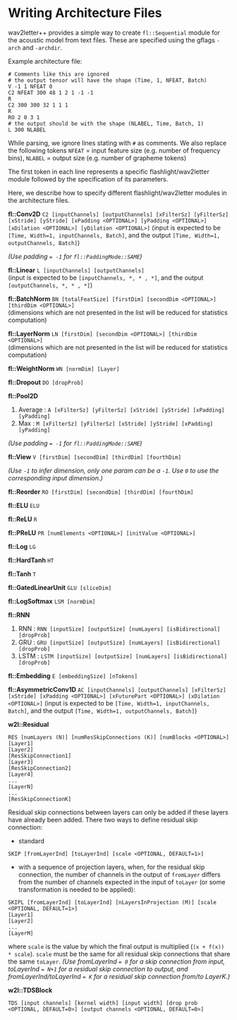 # Writing Architecture Files

wav2letter++ provides a simple way to create `fl::Sequential` module for the acoustic model from text files. These are specified using  the gflags `-arch` and `-archdir`.

Example architecture file:
```
# Comments like this are ignored
# the output tensor will have the shape (Time, 1, NFEAT, Batch)
V -1 1 NFEAT 0
C2 NFEAT 300 48 1 2 1 -1 -1
R
C2 300 300 32 1 1 1
R
RO 2 0 3 1
# the output should be with the shape (NLABEL, Time, Batch, 1)
L 300 NLABEL
```

While parsing, we ignore lines stating with `#` as comments. We also replace the following tokens `NFEAT` = input feature size (e.g. number of frequency bins), `NLABEL` = output size (e.g. number of grapheme tokens)

The first token in each line represents a specific flashlight/wav2letter module followed by the specification of its parameters.

Here, we describe how to specify different flashlight/wav2letter modules in the architecture files.

**fl::Conv2D** `C2 [inputChannels] [outputChannels] [xFilterSz] [yFilterSz] [xStride] [yStride] [xPadding <OPTIONAL>] [yPadding <OPTIONAL>] [xDilation <OPTIONAL>] [yDilation <OPTIONAL>]`
(input is expected to be `[Time, Width=1, inputChannels, Batch]`, and the output `[Time, Width=1, outputChannels, Batch]`)

*(Use padding `= -1` for `fl::PaddingMode::SAME`)* <br/>

**fl::Linear** `L [inputChannels] [outputChannels]` <br/>
(input is expected to be `[inputChannels, *, * , *]`, and the output `[outputChannels, *, * , *]`)

**fl::BatchNorm** `BN [totalFeatSize] [firstDim] [secondDim <OPTIONAL>] [thirdDim <OPTIONAL>]` <br/>
(dimensions which are not presented in the list will be reduced for statistics computation)

**fl::LayerNorm** `LN [firstDim] [secondDim <OPTIONAL>] [thirdDim <OPTIONAL>]` <br/>
(dimensions which are not presented in the list will be reduced for statistics computation)

**fl::WeightNorm** `WN [normDim] [Layer]` <br/>

**fl::Dropout** `DO [dropProb]` <br/>

**fl::Pool2D**
   1. Average : `A [xFilterSz] [yFilterSz] [xStride] [yStride] [xPadding] [yPadding]`
   1. Max : `M [xFilterSz] [yFilterSz] [xStride] [yStride] [xPadding] [yPadding]`

*(Use padding `= -1` for `fl::PaddingMode::SAME`)* <br/>

**fl::View** `V [firstDim] [secondDim] [thirdDim] [fourthDim]`

*(Use `-1` to infer dimension, only one param can be a `-1`. Use `0` to use the corresponding input dimension.)* <br/>

**fl::Reorder** `RO [firstDim] [secondDim] [thirdDim] [fourthDim]` <br/>

**fl::ELU** `ELU` <br/>

**fl::ReLU** `R`  <br/>

**fl::PReLU** `PR [numElements <OPTIONAL>] [initValue <OPTIONAL>]`  <br/>

**fl::Log** `LG` <br/>

**fl::HardTanh** `HT`  <br/>

**fl::Tanh** `T` <br/>

**fl::GatedLinearUnit** `GLU [sliceDim]`  <br/>

**fl::LogSoftmax** `LSM [normDim]` <br/>

**fl::RNN**
   1. RNN : `RNN [inputSize] [outputSize] [numLayers] [isBidirectional] [dropProb]`
   1. GRU : `GRU [inputSize] [outputSize] [numLayers] [isBidirectional] [dropProb]`
   1. LSTM : `LSTM [inputSize] [outputSize] [numLayers] [isBidirectional] [dropProb]` <br/>

**fl::Embedding**  `E [embeddingSize] [nTokens]`

**fl::AsymmetricConv1D**  `AC [inputChannels] [outputChannels] [xFilterSz] [xStride] [xPadding <OPTIONAL>] [xFuturePart <OPTIONAL>] [xDilation <OPTIONAL>]`
(input is expected to be `[Time, Width=1, inputChannels, Batch]`, and the output `[Time, Width=1, outputChannels, Batch]`)

**w2l::Residual**
```
RES [numLayers (N)] [numResSkipConnections (K)] [numBlocks <OPTIONAL>]
[Layer1]
[Layer2]
[ResSkipConnection1]
[Layer3]
[ResSkipConnection2]
[Layer4]
...
[LayerN]
...
[ResSkipConnectionK]
```

Residual skip connections between layers can only be added if these layers have already been added. There two ways to define residual skip connection:
- standard
```
SKIP [fromLayerInd] [toLayerInd] [scale <OPTIONAL, DEFAULT=1>]
```
- with a sequence of projection layers, when, for the residual skip connection, the number of channels in the output of `fromLayer` differs from the number of channels expected in the input of `toLayer` (or some transformation is needed to be applied):
```
SKIPL [fromLayerInd] [toLayerInd] [nLayersInProjection (M)] [scale <OPTIONAL, DEFAULT=1>]
[Layer1]
[Layer2]
...
[LayerM]
```
where `scale` is the value by which the final output is multiplied (`(x + f(x)) * scale`). `scale` must be the same for all residual skip connections that share the same `toLayer`.
*(Use fromLayerInd `= 0` for a skip connection from input, toLayerInd `= N+1` for a residual skip connection to output, and fromLayerInd/toLayerInd `= K` for a residual skip connection from/to LayerK.)*

**w2l::TDSBlock**
```
TDS [input channels] [kernel width] [input width] [drop prob <OPTIONAL, DEFAULT=0>] [output channels <OPTIONAL, DEFAULT=0>]
```
